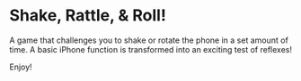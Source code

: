 # Shake, Rattle, & Roll!


A game that challenges you to shake or rotate the phone in a set amount of time. A basic iPhone function is transformed into an exciting test of reflexes!

Enjoy!
